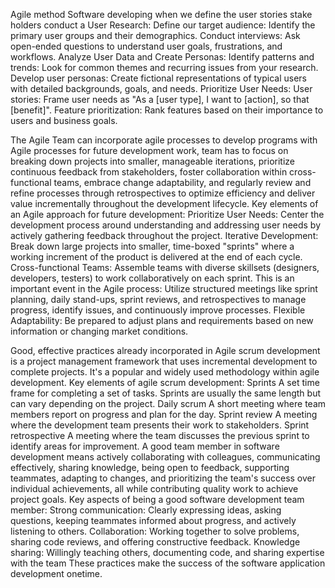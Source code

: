 Agile method Software developing when we define the user stories stake holders conduct a User Research:
Define our target audience: Identify the primary user groups and their demographics. 
Conduct interviews: Ask open-ended questions to understand user goals, frustrations, and workflows. 
Analyze User Data and Create Personas:
Identify patterns and trends: Look for common themes and recurring issues from your research. 
Develop user personas: Create fictional representations of typical users with detailed backgrounds, goals, and needs. 
Prioritize User Needs:
User stories: Frame user needs as "As a [user type], I want to [action], so that [benefit]". 
Feature prioritization: Rank features based on their importance to users and business goals. 

The Agile Team can incorporate agile processes to develop programs with Agile processes for future development work, team has to focus on breaking down projects into smaller, manageable iterations, prioritize continuous feedback from stakeholders, foster collaboration within cross-functional teams, embrace change adaptability, and regularly review and refine processes through retrospectives to optimize efficiency and deliver value incrementally throughout the development lifecycle. 
Key elements of an Agile approach for future development:
Prioritize User Needs:
Center the development process around understanding and addressing user needs by actively gathering feedback throughout the project. 
Iterative Development:
Break down large projects into smaller, time-boxed "sprints" where a working increment of the product is delivered at the end of each cycle. 
Cross-functional Teams:
Assemble teams with diverse skillsets (designers, developers, testers) to work collaboratively on each sprint. 
This is an important event in the Agile process:
Utilize structured meetings like sprint planning, daily stand-ups, sprint reviews, and retrospectives to manage progress, identify issues, and continuously improve processes. 
Flexible Adaptability:
Be prepared to adjust plans and requirements based on new information or changing market conditions.

Good, effective practices already incorporated in Agile scrum development is a project management framework that uses incremental development to complete projects. It's a popular and widely used methodology within agile development. 
Key elements of agile scrum development:
Sprints
A set time frame for completing a set of tasks. Sprints are usually the same length but can vary depending on the project. 
Daily scrum
A short meeting where team members report on progress and plan for the day. 
Sprint review
A meeting where the development team presents their work to stakeholders. 
Sprint retrospective
A meeting where the team discusses the previous sprint to identify areas for improvement.
A good team member in software development means actively collaborating with colleagues, communicating effectively, sharing knowledge, being open to feedback, supporting teammates, adapting to changes, and prioritizing the team's success over individual achievements, all while contributing quality work to achieve project goals. 
Key aspects of being a good software development team member:
Strong communication:
Clearly expressing ideas, asking questions, keeping teammates informed about progress, and actively listening to others. 
Collaboration:
Working together to solve problems, sharing code reviews, and offering constructive feedback. 
Knowledge sharing:
Willingly teaching others, documenting code, and sharing expertise with the team
These practices make the success of the software application development onetime.


